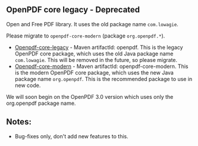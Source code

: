 ## OpenPDF core legacy - Deprecated

Open and Free PDF library. It uses the old package name `com.lowagie`.

 Please migrate to `openpdf-core-modern` (package `org.openpdf.*`). 

* [Openpdf-core-legacy](/openpdf-core-legacy) - Maven artifactId: openpdf. This is the legacy OpenPDF core package, 
  which uses the old Java package name `com.lowagie`. This will be removed in the future, so please migrate.
* [Openpdf-core-modern](/openpdf-core-modern) - Maven artifactId: openpdf-core-modern. This is the modern OpenPDF 
  core package, which uses the new Java package name `org.openpdf`. This is the recommended package to use in new code.

We will soon begin on the OpenPDF 3.0 version which uses only the org.openpdf package name.

## Notes:
- Bug-fixes only, don't add new features to this.
